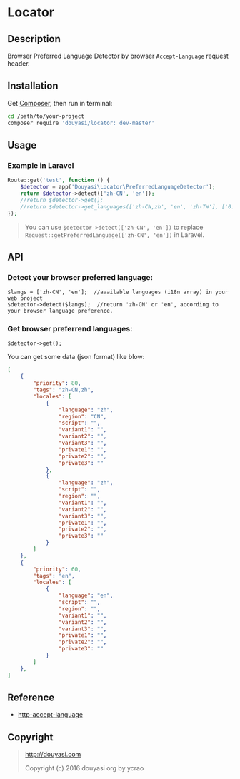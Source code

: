 Locator
=======

Description
-----------

Browser Preferred Language Detector by browser `Accept-Language` request header.

Installation
------------

Get [Composer](https://getcomposer.org/), then run in terminal:

```bash
cd /path/to/your-project
composer require 'douyasi/locator: dev-master'
```

Usage
-----

### Example in Laravel

```php
Route::get('test', function () {
    $detector = app('Douyasi\Locator\PreferredLanguageDetector');
    return $detector->detect(['zh-CN', 'en']);
    //return $detector->get();
    //return $detector->get_languages(['zh-CN,zh', 'en', 'zh-TW'], ['0.8', '0.6', '0.4']);
});
```


>   You can use `$detector->detect(['zh-CN', 'en'])` to replace `Request::getPreferredLanguage(['zh-CN', 'en'])` in Laravel.

API
---

### Detect your browser preferred language:

```
$langs = ['zh-CN', 'en'];  //available languages (i18n array) in your web project
$detector->detect($langs);  //return 'zh-CN' or 'en', according to your browser language preference.
```

### Get browser preferrend languages:

```
$detector->get();
```

You can get some data (json format) like blow:

```json
[
    {
        "priority": 80,
        "tags": "zh-CN,zh",
        "locales": [
            {
                "language": "zh",
                "region": "CN",
                "script": "",
                "variant1": "",
                "variant2": "",
                "variant3": "",
                "private1": "",
                "private2": "",
                "private3": ""
            },
            {
                "language": "zh",
                "script": "",
                "region": "",
                "variant1": "",
                "variant2": "",
                "variant3": "",
                "private1": "",
                "private2": "",
                "private3": ""
            }
        ]
    },
    {
        "priority": 60,
        "tags": "en",
        "locales": [
            {
                "language": "en",
                "script": "",
                "region": "",
                "variant1": "",
                "variant2": "",
                "variant3": "",
                "private1": "",
                "private2": "",
                "private3": ""
            }
        ]
    },
]
```

Reference
---------

 * [http-accept-language](https://github.com/BaguettePHP/http-accept-language)

Copyright
---------

> http://douyasi.com
>
> Copyright (c) 2016 douyasi org by ycrao
